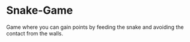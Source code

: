 # Snake-Game
Game where you can gain points by feeding the snake and avoiding the contact from the walls.
